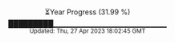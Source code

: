 <p align="center">
⏳Year Progress (31.99 %) <br>
█████████▁▁▁▁▁▁▁▁▁▁▁▁▁▁▁▁▁▁▁▁▁ <br>
<sub>Updated: Thu, 27 Apr 2023 18:02:45 GMT</sub>
</p>

